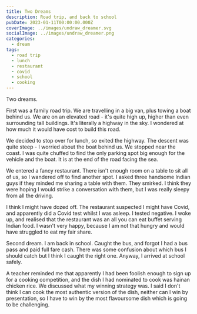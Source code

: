 ```yaml
---
title: Two Dreams
description: Road trip, and back to school
pubDate: 2023-01-11T00:00:00.000Z
coverImage: ../images/undraw_dreamer.svg
socialImage: ../images/undraw_dreamer.png
categories:
  - dream
tags:
  - road trip
  - lunch
  - restaurant
  - covid
  - school
  - cooking
---
```


Two dreams.

First was a family road trip. We are travelling in a big van, plus towing a boat behind us. We are on an elevated road - it's quite high up, higher than even surrounding tall buildings. It's literally a highway in the sky. I wondered at how much it would have cost to build this road.

We decided to stop over for lunch, so exited the highway. The descent was quite steep - I worried about the boat behind us. We stopped near the coast. I was quite chuffed to find the only parking spot big enough for the vehicle and the boat. It is at the end of the road facing the sea.

We entered a fancy restaurant. There isn't enough room on a table to sit all of us, so I wandered off to find another spot. I asked three handsome Indian guys if they minded me sharing a table with them. They smirked. I think they were hoping I would strike a conversation with them, but I was really sleepy from all the driving.

I think I might have dozed off. The restaurant suspected I might have Covid, and apparently did a Covid test whilst I was asleep. I tested negative. I woke up, and realised that the restaurant was an all you can eat buffet serving Indian food. I wasn't very happy, because I am not that hungry and would have struggled to eat my fair share.

Second dream. I am back in school. Caught the bus, and forgot I had a bus pass and paid full fare cash. There was some confusion about which bus I should catch but I think I caught the right one. Anyway, I arrived at school safely.

A teacher reminded me that apparently I had been foolish enough to sign up for a cooking competition, and the dish I had nominated to cook was hainan chicken rice.
We discussed what my winning strategy was. I said I don't think I can cook the most authentic version of the dish, neither can I win by presentation, so I have to win by the most flavoursome dish which is going to be challenging.
